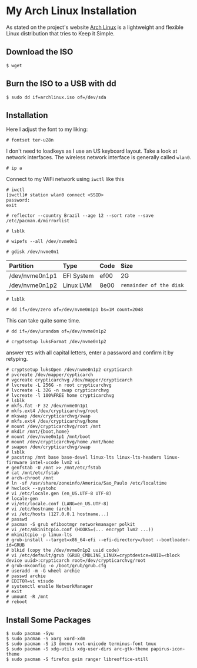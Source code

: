 My Arch Linux Installation
==========================

As stated on the project's website [Arch Linux][] is a lightweight and flexible
Linux distribution that tries to Keep it Simple.

Download the ISO
----------------

```shell
$ wget
```

Burn the ISO to a USB with dd
-----------------------------

```shell
$ sudo dd if=archlinux.iso of=/dev/sda
```

Installation
------------

Here I adjust the font to my liking:

```shell
# fontset ter-u28n
```
I don't need to loadkeys as I use an US keyboard layout. Take a look at network
interfaces. The wireless network interface is generally called `wlan0`.

```shell
# ip a
```

Connect to my WiFi network using `iwctl` like this

```shell
# iwctl
[iwctl]# station wlan0 connect <SSID>
password:
exit
```
```shell
# reflector --country Brazil --age 12 --sort rate --save /etc/pacman.d/mirrorlist
```

```shell
# lsblk
```

```shell
# wipefs --all /dev/nvme0n1
```

```shell
# gdisk /dev/nvme0n1
```

| Partition      | Type       | Code | Size                    |
| :------------- | :--------- | :--- | :---------------------- |
| /dev/nvme0n1p1 | EFI System | ef00 | 2G                      |
| /dev/nvme0n1p2 | Linux LVM  | 8e00 | `remainder of the disk` |

```shell
# lsblk
```

```shell
# dd if=/dev/zero of=/dev/nvme0n1p1 bs=1M count=2048
```

This can take quite some time.

```shell
# dd if=/dev/urandom of=/dev/nvme0n1p2
```

```shell
# cryptsetup luksFormat /dev/nvme0n1p2
```

answer `YES` with all capital letters, enter a password and confirm it by
retyping.

```shell
# cryptsetup luksOpen /dev/nvme0n1p2 crypticarch
# pvcreate /dev/mapper/cypticarch
# vgcreate crypticarchvg /dev/mapper/crypticarch
# lvcreate -L 256G -n root crypticarchvg
# lvcreate -L 32G -n swap crypticarchvg
# lvcreate -l 100%FREE home crypticarchvg
# lsblk
# mkfs.fat -F 32 /dev/nvme0n1p1
# mkfs.ext4 /dev/crypticarchvg/root
# mkswap /dev/crypticarchvg/swap
# mkfs.ext4 /dev/crypticarchvg/home
# mount /dev/crypticarchvg/root /mnt
# mkdir /mnt/{boot,home}
# mount /dev/nvme0n1p1 /mnt/boot
# mount /dev/crypticarchvg/home /mnt/home
# swapon /dev/crypticarchvg/swap
# lsblk
# pacstrap /mnt base base-devel linux-lts linux-lts-headers linux-firmware intel-ucode lvm2 vi
# genfstab -U /mnt >> /mnt/etc/fstab
# cat /mnt/etc/fstab
# arch-chroot /mnt
# ln -sf /usr/share/zoneinfo/America/Sao_Paulo /etc/localtime
# hwclock --systohc
# vi /etc/locale.gen (en_US.UTF-8 UTF-8)
# locale-gen
# vi/etc/locale.conf (LANG=en_US.UTF-8)
# vi /etc/hostname (arch)
# vi /etc/hosts (127.0.0.1 hostname...)
# passwd
# pacman -S grub efibootmgr networkmanager polkit
# vi /etc/mkinitcpio.conf (HOOKS=(... encrypt lvm2 ...))
# mkinitcpio -p linux-lts
# grub-install --target=x86_64-efi --efi-directory=/boot --bootloader-id=GRUB
# blkid (copy the /dev/nvme0n1p2 uuid code)
# vi /etc/default/grub (GRUB_CMDLINE_LINUX=cryptdevice=UUID=<block device uuid>:crypticarch root=/dev/crypticarchvg/root
# grub-mkconfig -o /boot/grub/grub.cfg
# useradd -m -G wheel archie
# passwd archie
# EDITOR=vi visudo
# systemctl enable NetworkManager
# exit
# umount -R /mnt
# reboot
```

Install Some Packages
---------------------

```shell
$ sudo pacman -Syu
$ sudo pacman -S xorg xord-xdm
$ sudo pacman -S i3 dmenu rxvt-unicode terminus-font tmux 
$ sudo pacman -S xdg-utils xdg-user-dirs arc-gtk-theme papirus-icon-theme
$ sudo pacman -S firefox gvim ranger libreoffice-still
```

[Arch Linux]: https://archlinux.org
[Wiki]: https://wiki.archlinux.org
[Download]: https://archlinux.org/download
